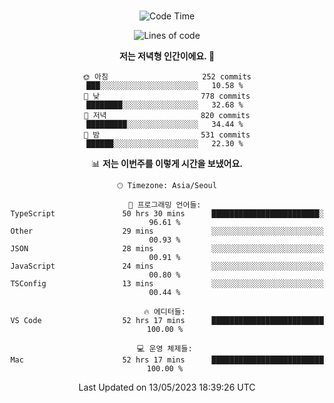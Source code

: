 <div align="center">

<br />

 <!--START_SECTION:waka-->
![Code Time](http://img.shields.io/badge/Code%20Time-568%20hrs%2013%20mins-blue)

![Lines of code](https://img.shields.io/badge/%EC%A0%80%EB%8A%94%20%EC%97%AC%ED%83%9C%EA%B9%8C%EC%A7%80%20-2.8%20million%20%EC%A4%84%EC%9D%98%20%EC%BD%94%EB%93%9C%EB%A5%BC%20%EC%9E%91%EC%84%B1%ED%96%88%EC%96%B4%EC%9A%94.-blue)

**저는 저녁형 인간이에요. 🦉** 

```text
🌞 아침                     252 commits         ███░░░░░░░░░░░░░░░░░░░░░░   10.58 % 
🌆 낮　                     778 commits         ████████░░░░░░░░░░░░░░░░░   32.68 % 
🌃 저녁                     820 commits         █████████░░░░░░░░░░░░░░░░   34.44 % 
🌙 밤　                     531 commits         ██████░░░░░░░░░░░░░░░░░░░   22.30 % 
```


📊 **저는 이번주를 이렇게 시간을 보냈어요.** 

```text
🕑︎ Timezone: Asia/Seoul

💬 프로그래밍 언어들: 
TypeScript               50 hrs 30 mins      ████████████████████████░   96.61 % 
Other                    29 mins             ░░░░░░░░░░░░░░░░░░░░░░░░░   00.93 % 
JSON                     28 mins             ░░░░░░░░░░░░░░░░░░░░░░░░░   00.91 % 
JavaScript               24 mins             ░░░░░░░░░░░░░░░░░░░░░░░░░   00.80 % 
TSConfig                 13 mins             ░░░░░░░░░░░░░░░░░░░░░░░░░   00.44 % 

🔥 에디터들: 
VS Code                  52 hrs 17 mins      █████████████████████████   100.00 % 

💻 운영 체제들: 
Mac                      52 hrs 17 mins      █████████████████████████   100.00 % 
```


 Last Updated on 13/05/2023 18:39:26 UTC
<!--END_SECTION:waka-->

</div>
